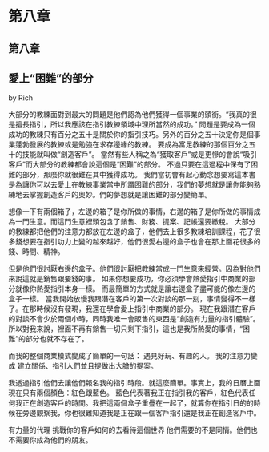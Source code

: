 # 第八章

## 第八章

## 愛上“困難”的部分

by Rich

大部分的教練面對到最大的問題是他們認為他們獲得一個事業的頭銜。“我真的很是擅長指引，所以我應該在指引教練領域中理所當然的成功。” 問題是要成為一個成功的教練只有百分之五十是關於你的指引技巧。另外的百分之五十決定你是個事業蓬勃發展的教練或是勉強在求存邊緣的教練。 要成為富足教練的那個百分之五十的技能就叫做“創造客戶”。 當然有些人稱之為“獲取客戶”或是更慘的會說“吸引客戶”而大部分的教練都會說這個是“困難”的部分。 不過只要在這過程中保有了困難的部分，那麼你就很難在其中獲得成功。 我們當初會有起心動念想要寫這本書是為讓你可以去愛上在教練事業當中所謂困難的部分，我們的夢想就是讓你能夠熟練地去掌握創造客戶的奧妙。們的夢想就是讓困難的部分變簡單。

想像一下有兩個箱子，左邊的箱子是你所做的事情，右邊的箱子是你所做的事情成為一門生意。而這門生意裡頭包含了銷售、財務、提案、記帳還要繳稅。 大部分的教練都把他們的注意力都放在左邊的盒子，他們去上很多教練培訓課程，花了很多錢想要在指引功力上變的越來越好，他們很愛右邊的盒子也會在那上面花很多的錢、時間、精神。

但是他們很討厭右邊的盒子。他們很討厭把教練當成一門生意來經營。因為對他們來說這就是銷售跟要錢的事。 如果你想要成功，你必須學會熱愛指引中商業的部分就像你熱愛指引本身一樣。 而最簡單的方式就是讓右邊盒子盡可能的像左邊的盒子一樣。 當我開始放慢我跟潛在客戶的第一次對談的那一刻，事情變得不一樣了。在那時候沒有發現，我還在學會愛上指引中商業的部分。 現在我跟潛在客戶的對談不會少於兩個小時，同時我唯一會販售的東西是“創造有力量的指引體驗”。所以對我來說，裡面不再有銷售一切只剩下指引，這也是我所熱愛的事情，“困難”的部分也就不存在了。

而我的整個商業模式變成了簡單的一句話： 遇見好玩、有趣的人。 我的注意力變成 建立關係、指引人們並且提做出大膽的提案。

我透過指引他們去讓他們報名我的指引時段。就這麼簡單。事實上，我的日曆上面現在只有兩個顏色：紅色跟藍色。 藍色代表著我正在指引我的客戶，紅色代表任何我正在創造客戶的時間。我把這兩個盒子重疊在一起了，就算你在指引日的的時候在旁邊觀察我，你也很難知道我是正在跟一個客戶指引還是我正在創造客戶中。

有力量的代理 挑戰你的客戶如何的去看待這個世界 他們需要的不是同情。他們也不需要你成為他們的朋友。

